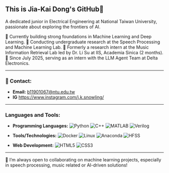 ## This is Jia-Kai Dong's GitHub👋

A dedicated junior in Electrical Engineering at National Taiwan University, passionate about exploring the frontiers of AI.

📖 Currently building strong foundations in Machine Learning and Deep Learning.
🤖 Conducting undergraduate research at the Speech Processing and Machine Learning Lab.
📝 Formerly a research intern at the Music Information Retrieval Lab led by Dr. Li Su at IIS, Academia Sinica (2 months).
💼 Since July 2025, serving as an intern with the LLM Agent Team at Delta Electronics.

---

### 📧 Contact:
- **Email:** b11901067@ntu.edu.tw
- **IG** https://www.instagram.com/j.k.snowling/

---
### Languages and Tools:
- **Programming Languages:** 
  ![Python](https://img.shields.io/badge/Python-3776AB?style=flat&logo=python&logoColor=white) 
  ![C++](https://img.shields.io/badge/C%2B%2B-00599C?style=flat&logo=c%2B%2B&logoColor=white)
  ![MATLAB](https://img.shields.io/badge/MATLAB-0076A8?style=flat&logo=matlab&logoColor=white)
  ![Verilog](https://img.shields.io/badge/Verilog-5F3C51?style=flat&logo=verilog&logoColor=white)

- **Tools/Technologies:**
  ![Docker](https://img.shields.io/badge/Docker-2496ED?style=flat&logo=docker&logoColor=white)
  ![Linux](https://img.shields.io/badge/Linux-FCC624?style=flat&logo=linux&logoColor=black)
  ![Anaconda](https://img.shields.io/badge/Anaconda-44A833?style=flat&logo=anaconda&logoColor=white)
  ![HFSS](https://img.shields.io/badge/HFSS-1C65A0?style=flat&logo=data:image/svg+xml;base64,PHN2ZyB4bWxucz0iaHR0cDovL3d3dy533...jJtL0dx/) 


- **Web Development:**
  ![HTML5](https://img.shields.io/badge/HTML5-E34F26?style=flat&logo=html5&logoColor=white)
  ![CSS3](https://img.shields.io/badge/CSS3-1572B6?style=flat&logo=css3&logoColor=white)


---

🌱 I’m always open to collaborating on machine learning projects, especially in speech processing, music related or AI-driven solutions!


